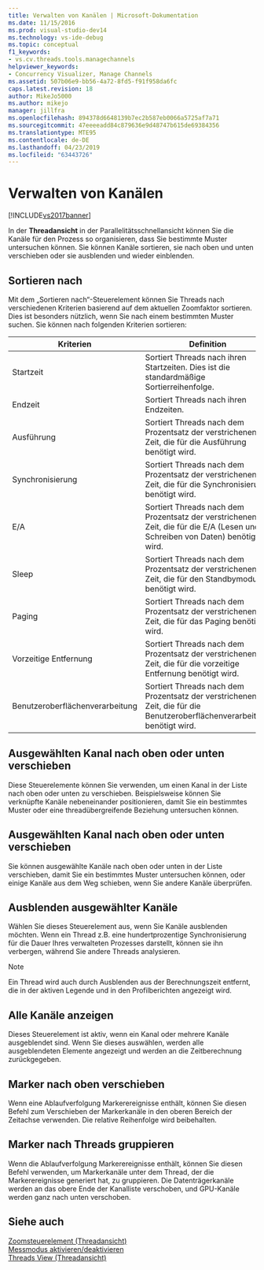```yaml
---
title: Verwalten von Kanälen | Microsoft-Dokumentation
ms.date: 11/15/2016
ms.prod: visual-studio-dev14
ms.technology: vs-ide-debug
ms.topic: conceptual
f1_keywords:
- vs.cv.threads.tools.managechannels
helpviewer_keywords:
- Concurrency Visualizer, Manage Channels
ms.assetid: 507b06e9-bb56-4a72-8fd5-f91f958da6fc
caps.latest.revision: 18
author: MikeJo5000
ms.author: mikejo
manager: jillfra
ms.openlocfilehash: 894378d6648139b7ec2b587eb0066a5725af7a71
ms.sourcegitcommit: 47eeeeadd84c879636e9d48747b615de69384356
ms.translationtype: MTE95
ms.contentlocale: de-DE
ms.lasthandoff: 04/23/2019
ms.locfileid: "63443726"
---
```

# <a name="manage-channels"></a>Verwalten von Kanälen
[!INCLUDE[vs2017banner](../includes/vs2017banner.md)]

In der **Threadansicht** in der Parallelitätsschnellansicht können Sie die Kanäle für den Prozess so organisieren, dass Sie bestimmte Muster untersuchen können. Sie können Kanäle sortieren, sie nach oben und unten verschieben oder sie ausblenden und wieder einblenden.  
  
## <a name="sort-by"></a>Sortieren nach  
 Mit dem „Sortieren nach“-Steuerelement können Sie Threads nach verschiedenen Kriterien basierend auf dem aktuellen Zoomfaktor sortieren. Dies ist besonders nützlich, wenn Sie nach einem bestimmten Muster suchen. Sie können nach folgenden Kriterien sortieren:  
  
|Kriterien|Definition|  
|--------------|----------------|  
|Startzeit|Sortiert Threads nach ihren Startzeiten. Dies ist die standardmäßige Sortierreihenfolge.|  
|Endzeit|Sortiert Threads nach ihren Endzeiten.|  
|Ausführung|Sortiert Threads nach dem Prozentsatz der verstrichenen Zeit, die für die Ausführung benötigt wird.|  
|Synchronisierung|Sortiert Threads nach dem Prozentsatz der verstrichenen Zeit, die für die Synchronisierung benötigt wird.|  
|E/A|Sortiert Threads nach dem Prozentsatz der verstrichenen Zeit, die für die E/A (Lesen und Schreiben von Daten) benötigt wird.|  
|Sleep|Sortiert Threads nach dem Prozentsatz der verstrichenen Zeit, die für den Standbymodus benötigt wird.|  
|Paging|Sortiert Threads nach dem Prozentsatz der verstrichenen Zeit, die für das Paging benötigt wird.|  
|Vorzeitige Entfernung|Sortiert Threads nach dem Prozentsatz der verstrichenen Zeit, die für die vorzeitige Entfernung benötigt wird.|  
|Benutzeroberflächenverarbeitung|Sortiert Threads nach dem Prozentsatz der verstrichenen Zeit, die für die Benutzeroberflächenverarbeitung benötigt wird.|  
  
## <a name="move-selected-channel-up-or-down"></a>Ausgewählten Kanal nach oben oder unten verschieben  
 Diese Steuerelemente können Sie verwenden, um einen Kanal in der Liste nach oben oder unten zu verschieben. Beispielsweise können Sie verknüpfte Kanäle nebeneinander positionieren, damit Sie ein bestimmtes Muster oder eine threadübergreifende Beziehung untersuchen können.  
  
## <a name="move-selected-channel-to-top-or-bottom"></a>Ausgewählten Kanal nach oben oder unten verschieben  
 Sie können ausgewählte Kanäle nach oben oder unten in der Liste verschieben, damit Sie ein bestimmtes Muster untersuchen können, oder einige Kanäle aus dem Weg schieben, wenn Sie andere Kanäle überprüfen.  
  
## <a name="hide-selected-channels"></a>Ausblenden ausgewählter Kanäle  
 Wählen Sie dieses Steuerelement aus, wenn Sie Kanäle ausblenden möchten. Wenn ein Thread z.B. eine hundertprozentige Synchronisierung für die Dauer Ihres verwalteten Prozesses darstellt, können sie ihn verbergen, während Sie andere Threads analysieren.  
  
> [!NOTE]
> Ein Thread wird auch durch Ausblenden aus der Berechnungszeit entfernt, die in der aktiven Legende und in den Profilberichten angezeigt wird.  
  
## <a name="show-all-channels"></a>Alle Kanäle anzeigen  
 Dieses Steuerelement ist aktiv, wenn ein Kanal oder mehrere Kanäle ausgeblendet sind. Wenn Sie dieses auswählen, werden alle ausgeblendeten Elemente angezeigt und werden an die Zeitberechnung zurückgegeben.  
  
## <a name="move-markers-to-top"></a>Marker nach oben verschieben  
 Wenn eine Ablaufverfolgung Markerereignisse enthält, können Sie diesen Befehl zum Verschieben der Markerkanäle in den oberen Bereich der Zeitachse verwenden. Die relative Reihenfolge wird beibehalten.  
  
## <a name="group-markers-by-thread"></a>Marker nach Threads gruppieren  
 Wenn die Ablaufverfolgung Markerereignisse enthält, können Sie diesen Befehl verwenden, um Markerkanäle unter dem Thread, der die Markerereignisse generiert hat, zu gruppieren.  Die Datenträgerkanäle werden an das obere Ende der Kanalliste verschoben, und GPU-Kanäle werden ganz nach unten verschoben.  
  
## <a name="see-also"></a>Siehe auch  
 [Zoomsteuerelement (Threadansicht)](../profiling/zoom-control-threads-view.md)   
 [Messmodus aktivieren/deaktivieren](../profiling/measure-mode-on-off.md)   
 [Threads View (Threadansicht)](../profiling/threads-view-parallel-performance.md)
